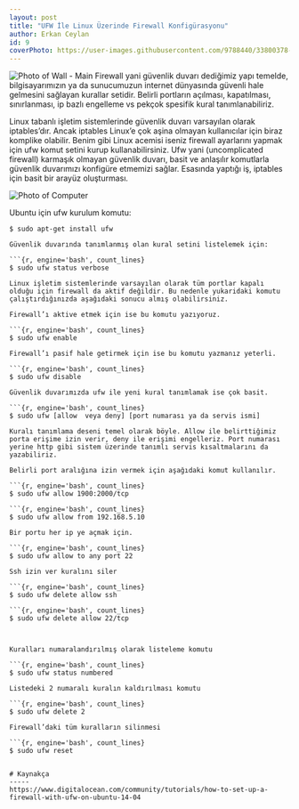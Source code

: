 ```yaml
---
layout: post
title: "UFW İle Linux Üzerinde Firewall Konfigürasyonu"
author: Erkan Ceylan
id: 9
coverPhoto: https://user-images.githubusercontent.com/9788440/33800378-1c5b100e-dd3f-11e7-823a-d57838496c2f.jpg 
---
```

![Photo of Wall - Main](https://user-images.githubusercontent.com/9788440/33800378-1c5b100e-dd3f-11e7-823a-d57838496c2f.jpg)
Firewall yani güvenlik duvarı dediğimiz yapı temelde, bilgisayarımızın ya da sunucumuzun internet dünyasında güvenli hale 
gelmesini sağlayan kurallar setidir. Belirli portların açılması, kapatılması, sınırlanması, ip bazlı engelleme vs pekçok
spesifik kural tanımlanabiliriz.

Linux tabanlı işletim sistemlerinde güvenlik duvarı varsayılan olarak iptables’dır. Ancak iptables Linux’e çok aşina olmayan 
kullanıcılar için biraz komplike olabilir. Benim gibi Linux acemisi iseniz firewall ayarlarını yapmak için ufw komut setini 
kurup kullanabilirsiniz. Ufw yani (uncomplicated firewall) karmaşık olmayan güvenlik duvarı, basit ve anlaşılır komutlarla 
güvenlik duvarımızı konfigüre etmemizi sağlar. Esasında yaptığı iş, iptables için basit bir arayüz oluşturması.

![Photo of Computer](https://user-images.githubusercontent.com/9788440/33800403-7725f3b4-dd3f-11e7-921b-eae5b09348f9.jpeg)

Ubuntu için ufw kurulum komutu:

```{r, engine='bash', count_lines}
$ sudo apt-get install ufw

Güvenlik duvarında tanımlanmış olan kural setini listelemek için:

```{r, engine='bash', count_lines}
$ sudo ufw status verbose

Linux işletim sistemlerinde varsayılan olarak tüm portlar kapalı olduğu için firewall da aktif değildir. Bu nedenle yukaridaki komutu çalıştırdığınızda aşağıdaki sonucu almış olabilirsiniz.

Firewall’ı aktive etmek için ise bu komutu yazıyoruz.

```{r, engine='bash', count_lines}
$ sudo ufw enable

Firewall’ı pasif hale getirmek için ise bu komutu yazmanız yeterli.

```{r, engine='bash', count_lines}
$ sudo ufw disable

Güvenlik duvarımızda ufw ile yeni kural tanımlamak ise çok basit. 

```{r, engine='bash', count_lines}
$ sudo ufw [allow  veya deny] [port numarası ya da servis ismi]

Kuralı tanımlama deseni temel olarak böyle. Allow ile belirttiğimiz porta erişime izin verir, deny ile erişimi engelleriz. Port numarası yerine http gibi sistem üzerinde tanımlı servis kısaltmalarını da yazabiliriz.

Belirli port aralığına izin vermek için aşağıdaki komut kullanılır.

```{r, engine='bash', count_lines}
$ sudo ufw allow 1900:2000/tcp

```{r, engine='bash', count_lines}
$ sudo ufw allow from 192.168.5.10

Bir portu her ip ye açmak için.

```{r, engine='bash', count_lines}
$ sudo ufw allow to any port 22

Ssh izin ver kuralını siler

```{r, engine='bash', count_lines}
$ sudo ufw delete allow ssh

```{r, engine='bash', count_lines}
$ sudo ufw delete allow 22/tcp



Kuralları numaralandırılmış olarak listeleme komutu

```{r, engine='bash', count_lines}
$ sudo ufw status numbered

Listedeki 2 numaralı kuralın kaldırılması komutu

```{r, engine='bash', count_lines}
$ sudo ufw delete 2

Firewall’daki tüm kuralların silinmesi

```{r, engine='bash', count_lines}
$ sudo ufw reset


# Kaynakça
-----
https://www.digitalocean.com/community/tutorials/how-to-set-up-a-firewall-with-ufw-on-ubuntu-14-04
